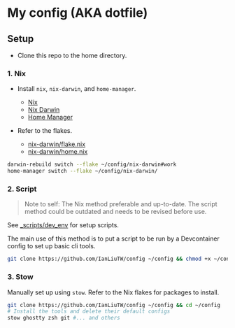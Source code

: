# My config (AKA dotfile)

## Setup

- Clone this repo to the home directory.

### 1. Nix

- Install `nix`, `nix-darwin`, and `home-manager`.

  - [Nix](https://nixos.org/download/)
  - [Nix Darwin](https://github.com/LnL7/nix-darwin)
  - [Home Manager](https://nix-community.github.io/home-manager/)

- Refer to the flakes.

  - [nix-darwin/flake.nix](nix-darwin/flake.nix)
  - [nix-darwin/home.nix](nix-darwin/home.nix)

```bash
darwin-rebuild switch --flake ~/config/nix-darwin#work
home-manager switch --flake ~/config/nix-darwin/
```

### 2. Script

> Note to self: The Nix method preferable and up-to-date. The script method could be outdated and needs to be revised before use.

See [\_scripts/dev_env](_scripts/dev_env) for setup scripts.

The main use of this method is to put a script to be run by a Devcontainer config to set up basic cli tools.

```bash
git clone https://github.com/IanLiuTW/config ~/config && chmod +x ~/config/_scripts/dev_env/setup_apt.sh && ~/config/_scripts/dev_env/setup_apt.sh
```

### 3. Stow

Manually set up using `stow`. Refer to the Nix flakes for packages to install.

```bash
git clone https://github.com/IanLiuTW/config ~/config && cd ~/config
# Install the tools and delete their default configs
stow ghostty zsh git #... and others
```
